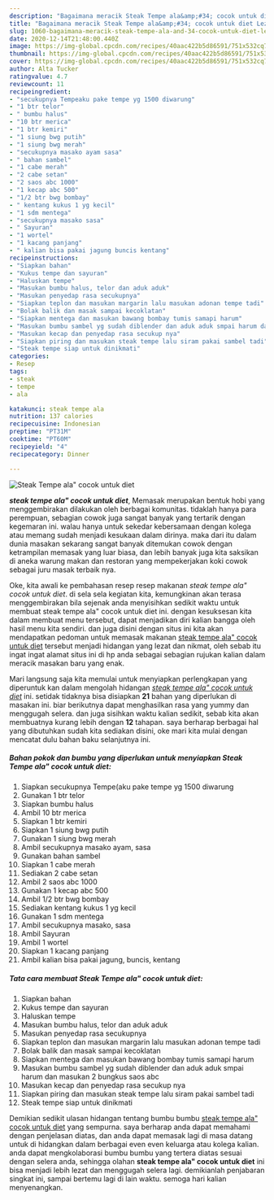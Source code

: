 ```yaml
---
description: "Bagaimana meracik Steak Tempe ala&amp;#34; cocok untuk diet Lezat"
title: "Bagaimana meracik Steak Tempe ala&amp;#34; cocok untuk diet Lezat"
slug: 1060-bagaimana-meracik-steak-tempe-ala-and-34-cocok-untuk-diet-lezat
date: 2020-12-14T21:48:00.440Z
image: https://img-global.cpcdn.com/recipes/40aac422b5d86591/751x532cq70/steak-tempe-ala-cocok-untuk-diet-foto-resep-utama.jpg
thumbnail: https://img-global.cpcdn.com/recipes/40aac422b5d86591/751x532cq70/steak-tempe-ala-cocok-untuk-diet-foto-resep-utama.jpg
cover: https://img-global.cpcdn.com/recipes/40aac422b5d86591/751x532cq70/steak-tempe-ala-cocok-untuk-diet-foto-resep-utama.jpg
author: Alta Tucker
ratingvalue: 4.7
reviewcount: 11
recipeingredient:
- "secukupnya Tempeaku pake tempe yg 1500 diwarung"
- "1 btr telor"
- " bumbu halus"
- "10 btr merica"
- "1 btr kemiri"
- "1 siung bwg putih"
- "1 siung bwg merah"
- "secukupnya masako ayam sasa"
- " bahan sambel"
- "1 cabe merah"
- "2 cabe setan"
- "2 saos abc 1000"
- "1 kecap abc 500"
- "1/2 btr bwg bombay"
- " kentang kukus 1 yg kecil"
- "1 sdm mentega"
- "secukupnya masako sasa"
- " Sayuran"
- "1 wortel"
- "1 kacang panjang"
- " kalian bisa pakai jagung buncis kentang"
recipeinstructions:
- "Siapkan bahan"
- "Kukus tempe dan sayuran"
- "Haluskan tempe"
- "Masukan bumbu halus, telor dan aduk aduk"
- "Masukan penyedap rasa secukupnya"
- "Siapkan teplon dan masukan margarin lalu masukan adonan tempe tadi"
- "Bolak balik dan masak sampai kecoklatan"
- "Siapkan mentega dan masukan bawang bombay tumis samapi harum"
- "Masukan bumbu sambel yg sudah diblender dan aduk aduk smpai harum dan masukan 2 bungkus saos abc"
- "Masukan kecap dan penyedap rasa secukup nya"
- "Siapkan piring dan masukan steak tempe lalu siram pakai sambel tadi"
- "Steak tempe siap untuk dinikmati"
categories:
- Resep
tags:
- steak
- tempe
- ala

katakunci: steak tempe ala 
nutrition: 137 calories
recipecuisine: Indonesian
preptime: "PT31M"
cooktime: "PT60M"
recipeyield: "4"
recipecategory: Dinner

---
```



![Steak Tempe ala&#34; cocok untuk diet](https://img-global.cpcdn.com/recipes/40aac422b5d86591/751x532cq70/steak-tempe-ala-cocok-untuk-diet-foto-resep-utama.jpg)

<b><i>steak tempe ala&#34; cocok untuk diet</i></b>, Memasak merupakan bentuk hobi yang menggembirakan dilakukan oleh berbagai komunitas. tidaklah hanya para perempuan, sebagian cowok juga sangat banyak yang tertarik dengan kegemaran ini. walau hanya untuk sekedar kebersamaan dengan kolega atau memang sudah menjadi kesukaan dalam dirinya. maka dari itu dalam dunia masakan sekarang sangat banyak ditemukan cowok dengan ketrampilan memasak yang luar biasa, dan lebih banyak juga kita saksikan di aneka warung makan dan restoran yang mempekerjakan koki cowok sebagai juru masak terbaik nya.

Oke, kita awali ke pembahasan resep resep makanan <i>steak tempe ala&#34; cocok untuk diet</i>. di sela sela kegiatan kita, kemungkinan akan terasa menggembirakan bila sejenak anda menyisihkan sedikit waktu untuk membuat steak tempe ala&#34; cocok untuk diet ini. dengan kesuksesan kita dalam membuat menu tersebut, dapat menjadikan diri kalian bangga oleh hasil menu kita sendiri. dan juga disini dengan situs ini kita akan mendapatkan pedoman untuk memasak makanan <u>steak tempe ala&#34; cocok untuk diet</u> tersebut menjadi hidangan yang lezat dan nikmat, oleh sebab itu ingat ingat alamat situs ini di hp anda sebagai sebagian rujukan kalian dalam meracik masakan baru yang enak.




Mari langsung saja kita memulai untuk menyiapkan perlengkapan yang diperuntuk kan dalam mengolah hidangan <u><i>steak tempe ala&#34; cocok untuk diet</i></u> ini. setidak tidaknya bisa disiapkan <b>21</b> bahan yang diperlukan di masakan ini. biar berikutnya dapat menghasilkan rasa yang yummy dan menggugah selera. dan juga sisihkan waktu kalian sedikit, sebab kita akan membuatnya kurang lebih dengan <b>12</b> tahapan. saya berharap berbagai hal yang dibutuhkan sudah kita sediakan disini, oke mari kita mulai dengan mencatat dulu bahan baku selanjutnya ini.

<!--inarticleads1-->

##### Bahan pokok dan bumbu yang diperlukan untuk menyiapkan Steak Tempe ala&#34; cocok untuk diet:

1. Siapkan secukupnya Tempe(aku pake tempe yg 1500 diwarung
1. Gunakan 1 btr telor
1. Siapkan  bumbu halus
1. Ambil 10 btr merica
1. Siapkan 1 btr kemiri
1. Siapkan 1 siung bwg putih
1. Gunakan 1 siung bwg merah
1. Ambil secukupnya masako ayam, sasa
1. Gunakan  bahan sambel
1. Siapkan 1 cabe merah
1. Sediakan 2 cabe setan
1. Ambil 2 saos abc 1000
1. Gunakan 1 kecap abc 500
1. Ambil 1/2 btr bwg bombay
1. Sediakan  kentang kukus 1 yg kecil
1. Gunakan 1 sdm mentega
1. Ambil secukupnya masako, sasa
1. Ambil  Sayuran
1. Ambil 1 wortel
1. Siapkan 1 kacang panjang
1. Ambil  kalian bisa pakai jagung, buncis, kentang




<!--inarticleads2-->

##### Tata cara membuat Steak Tempe ala&#34; cocok untuk diet:

1. Siapkan bahan
1. Kukus tempe dan sayuran
1. Haluskan tempe
1. Masukan bumbu halus, telor dan aduk aduk
1. Masukan penyedap rasa secukupnya
1. Siapkan teplon dan masukan margarin lalu masukan adonan tempe tadi
1. Bolak balik dan masak sampai kecoklatan
1. Siapkan mentega dan masukan bawang bombay tumis samapi harum
1. Masukan bumbu sambel yg sudah diblender dan aduk aduk smpai harum dan masukan 2 bungkus saos abc
1. Masukan kecap dan penyedap rasa secukup nya
1. Siapkan piring dan masukan steak tempe lalu siram pakai sambel tadi
1. Steak tempe siap untuk dinikmati




Demikian sedikit ulasan hidangan tentang bumbu bumbu <u>steak tempe ala&#34; cocok untuk diet</u> yang sempurna. saya berharap anda dapat memahami dengan penjelasan diatas, dan anda dapat memasak lagi di masa datang untuk di hidangkan dalam berbagai even even keluarga atau kolega kalian. anda dapat mengkolaborasi bumbu bumbu yang tertera diatas sesuai dengan selera anda, sehingga olahan <b>steak tempe ala&#34; cocok untuk diet</b> ini bisa menjadi lebih lezat dan menggugah selera lagi. demikianlah penjabaran singkat ini, sampai bertemu lagi di lain waktu. semoga hari kalian menyenangkan.
